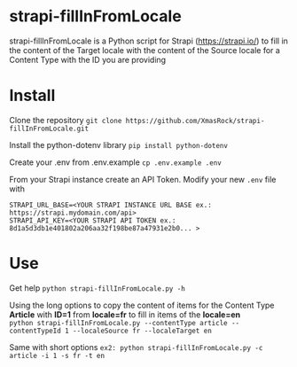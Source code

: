 # strapi-fillInFromLocale
strapi-fillInFromLocale is a Python script for Strapi (https://strapi.io/) to fill in the content of the Target locale with the content of the Source locale for a Content Type with the ID you are providing

# Install
Clone the repository
```git clone https://github.com/XmasRock/strapi-fillInFromLocale.git```

Install the python-dotenv library
```pip install python-dotenv```

Create your .env from .env.example
```cp .env.example .env```

From your Strapi instance create an API Token.
Modify your new `.env` file with 
```
STRAPI_URL_BASE=<YOUR STRAPI INSTANCE URL BASE ex.: https://strapi.mydomain.com/api>
STRAPI_API_KEY=<YOUR STRAPI API TOKEN ex.: 8d1a5d3db1e401802a206aa32f198be87a47931e2b0... >
```
# Use

Get help
```python strapi-fillInFromLocale.py -h```

Using the long options to copy the content of items for the Content Type **Article** with **ID=1** from **locale=fr** to fill in items of the **locale=en**  
```python strapi-fillInFromLocale.py --contentType article --contentTypeId 1 --localeSource fr --localeTarget en```

Same with short options
```ex2: python strapi-fillInFromLocale.py -c article -i 1 -s fr -t en```